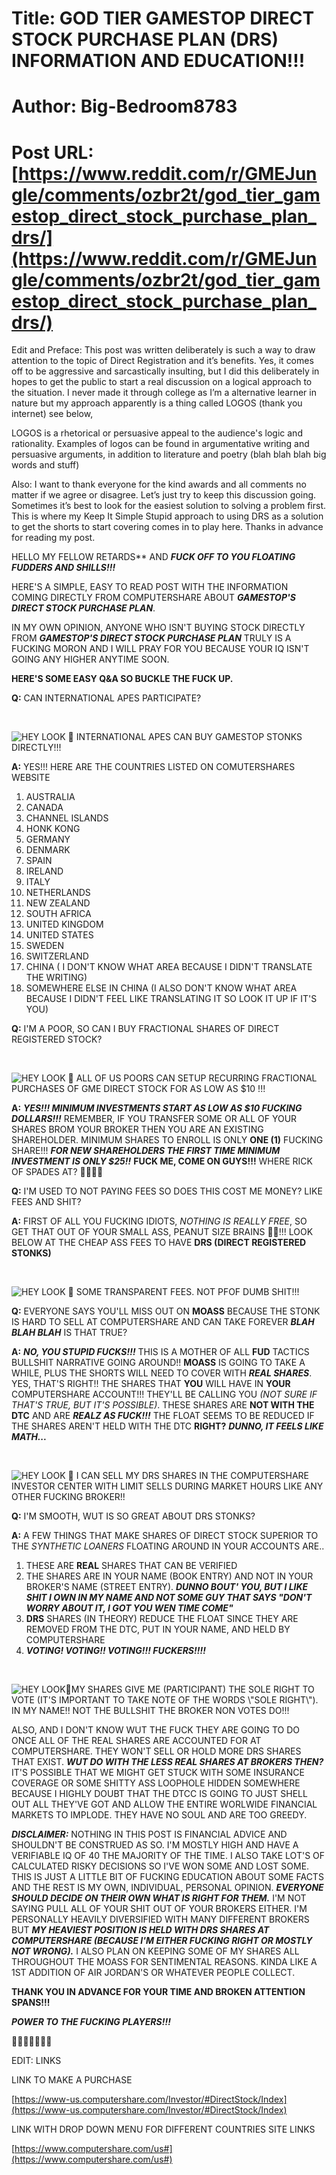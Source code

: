# Title: GOD TIER GAMESTOP DIRECT STOCK PURCHASE PLAN (DRS) INFORMATION AND EDUCATION!!!
# Author: Big-Bedroom8783
# Post URL: [https://www.reddit.com/r/GMEJungle/comments/ozbr2t/god_tier_gamestop_direct_stock_purchase_plan_drs/](https://www.reddit.com/r/GMEJungle/comments/ozbr2t/god_tier_gamestop_direct_stock_purchase_plan_drs/)


Edit and Preface: This post was written deliberately is such a way to draw attention to the topic of Direct Registration and it’s benefits. Yes, it comes off to be aggressive and sarcastically insulting, but I did this deliberately in hopes to get the public to start a real discussion on a logical approach to the situation. I never made it through college as I’m a alternative learner in nature but my approach apparently is a thing called LOGOS (thank you internet) see below,

LOGOS is a rhetorical or persuasive appeal to the audience's logic and rationality. Examples of logos can be found in argumentative writing and persuasive arguments, in addition to literature and poetry (blah blah blah big words and stuff)

Also: I want to thank everyone for the kind awards and all comments no matter if we agree or disagree. Let’s just try to keep this discussion going. Sometimes it’s best to look for the easiest solution to solving a problem first. This is where my Keep It Simple Stupid approach to using DRS as a solution to get the shorts to start covering comes in to play here. Thanks in advance for reading my post.


HELLO MY FELLOW RETARDS** AND ***FUCK OFF TO YOU FLOATING FUDDERS AND SHILLS!!!***

HERE'S A SIMPLE, EASY TO READ POST WITH THE INFORMATION COMING DIRECTLY FROM COMPUTERSHARE ABOUT ***GAMESTOP'S DIRECT STOCK PURCHASE PLAN***.

IN MY OWN OPINION, ANYONE WHO ISN'T BUYING STOCK DIRECTLY FROM ***GAMESTOP'S DIRECT STOCK PURCHASE PLAN*** TRULY IS A FUCKING MORON AND I WILL PRAY FOR YOU BECAUSE YOUR IQ ISN'T GOING ANY HIGHER ANYTIME SOON.

**HERE'S SOME EASY Q&A SO BUCKLE THE FUCK UP.**

**Q:** CAN INTERNATIONAL APES PARTICIPATE?

&#x200B;

![HEY LOOK 👀 INTERNATIONAL APES CAN BUY GAMESTOP STONKS DIRECTLY!!!](https://preview.redd.it/81brtv61irf71.jpg?width=2906&format=pjpg&auto=webp&s=ddb0a3e34dec22b004a44a102c7cef7091d968a3)

**A:** YES!!! HERE ARE THE COUNTRIES LISTED ON COMUTERSHARES WEBSITE

1. AUSTRALIA
2. CANADA
3. CHANNEL ISLANDS
4. HONK KONG
5. GERMANY
6. DENMARK
7. SPAIN
8. IRELAND
9. ITALY
10. NETHERLANDS
11. NEW ZEALAND
12. SOUTH AFRICA
13. UNITED KINGDOM
14. UNITED STATES
15. SWEDEN
16. SWITZERLAND
17. CHINA ( I DON'T KNOW WHAT AREA BECAUSE I DIDN'T TRANSLATE THE WRITING)
18. SOMEWHERE ELSE IN CHINA (I ALSO DON'T KNOW WHAT AREA BECAUSE I DIDN'T FEEL LIKE TRANSLATING IT SO LOOK IT UP IF IT'S YOU)

**Q:** I'M A POOR, SO CAN I BUY FRACTIONAL SHARES OF DIRECT REGISTERED STOCK?

&#x200B;

![HEY LOOK 👀 ALL OF US POORS CAN SETUP RECURRING FRACTIONAL PURCHASES OF GME DIRECT STOCK FOR AS LOW AS $10 !!!](https://preview.redd.it/odn9mjfpirf71.jpg?width=2631&format=pjpg&auto=webp&s=d2d2a60ad0515e122726545ba77dbacbfa2dbea1)

**A:** ***YES!!! MINIMUM INVESTMENTS START AS LOW AS $10 FUCKING DOLLARS!!!*** REMEMBER, IF YOU TRANSFER SOME OR ALL OF YOUR SHARES BROM YOUR BROKER THEN YOU ARE AN EXISTING SHAREHOLDER. MINIMUM SHARES TO ENROLL IS ONLY **ONE (1)** FUCKING SHARE!!! ***FOR NEW SHAREHOLDERS THE FIRST TIME MINIMUM INVESTMENT IS ONLY $25!!*** **FUCK ME, COME ON GUYS!!!** WHERE RICK OF SPADES AT? 🍌🍌🍌💋

**Q:** I'M USED TO NOT PAYING FEES SO DOES THIS COST ME MONEY? LIKE FEES AND SHIT?

**A:** FIRST OF ALL YOU FUCKING IDIOTS, *NOTHING IS REALLY FREE*, SO GET THAT OUT OF YOUR SMALL ASS, PEANUT SIZE BRAINS 🥜🧠!!! LOOK BELOW AT THE CHEAP ASS FEES TO HAVE **DRS (DIRECT REGISTERED STONKS)**

&#x200B;

![HEY LOOK 👀 SOME TRANSPARENT FEES. NOT PFOF DUMB SHIT!!!](https://preview.redd.it/jzb5yxeikrf71.jpg?width=2881&format=pjpg&auto=webp&s=0bf4d7e74b581d997184b8f602cc6b7e36a1b5e0)

**Q:** EVERYONE SAYS YOU'LL MISS OUT ON **MOASS** BECAUSE THE STONK IS HARD TO SELL AT COMPUTERSHARE AND CAN TAKE FOREVER ***BLAH BLAH BLAH*** IS THAT TRUE?

**A:** ***NO, YOU STUPID FUCKS!!!*** THIS IS A MOTHER OF ALL **FUD** TACTICS BULLSHIT NARRATIVE GOING AROUND!! **MOASS** IS GOING TO TAKE A WHILE, PLUS THE SHORTS WILL NEED TO COVER WITH ***REAL SHARES***. YES, THAT'S RIGHT!! THE SHARES THAT **YOU** WILL HAVE IN **YOUR** COMPUTERSHARE ACCOUNT!!! THEY'LL BE CALLING YOU *(NOT SURE IF THAT'S TRUE, BUT IT'S POSSIBLE)*. THESE SHARES ARE **NOT WITH THE DTC** AND ARE ***REALZ AS FUCK!!!*** THE FLOAT SEEMS TO BE REDUCED IF THE SHARES AREN'T HELD WITH THE DTC **RIGHT?** ***DUNNO, IT FEELS LIKE MATH...***

&#x200B;

![HEY LOOK 👀 I CAN SELL MY DRS SHARES IN THE COMPUTERSHARE INVESTOR CENTER WITH LIMIT SELLS DURING MARKET HOURS LIKE ANY OTHER FUCKING BROKER!!](https://preview.redd.it/2x1kkozplrf71.jpg?width=2146&format=pjpg&auto=webp&s=2036d8c3fad9cab4b57855b712c4d541252af8f6)

**Q:** I'M SMOOTH, WUT IS SO GREAT ABOUT DRS STONKS?

**A:** A FEW THINGS THAT MAKE SHARES OF DIRECT STOCK SUPERIOR TO THE *SYNTHETIC LOANERS* FLOATING AROUND IN YOUR ACCOUNTS ARE..

1. THESE ARE **REAL** SHARES THAT CAN BE VERIFIED
2. THE SHARES ARE IN YOUR NAME (BOOK ENTRY) AND NOT IN YOUR BROKER'S NAME (STREET ENTRY). ***DUNNO BOUT' YOU, BUT I LIKE SHIT I OWN IN MY NAME AND NOT SOME GUY THAT SAYS "DON'T WORRY ABOUT IT, I GOT YOU WEN TIME COME"***
3. **DRS** SHARES (IN THEORY) REDUCE THE FLOAT SINCE THEY ARE REMOVED FROM THE DTC, PUT IN YOUR NAME, AND HELD BY COMPUTERSHARE
4. ***VOTING! VOTING!! VOTING!!! FUCKERS!!!!***

&#x200B;

![HEY LOOK👀MY SHARES GIVE ME \(PARTICIPANT\) THE SOLE RIGHT TO VOTE \(IT'S IMPORTANT TO TAKE NOTE OF THE WORDS \\"SOLE RIGHT\\"\). IN MY NAME!! NOT THE BULLSHIT THE BROKER NON VOTES DO!!! ](https://preview.redd.it/d6w88p05orf71.jpg?width=2792&format=pjpg&auto=webp&s=a85488e8052d063d58880bf200ebdc1a66fbf308)

ALSO, AND I DON'T KNOW WUT THE FUCK THEY ARE GOING TO DO ONCE ALL OF THE REAL SHARES ARE ACCOUNTED FOR AT COMPUTERSHARE. THEY WON'T SELL OR HOLD MORE DRS SHARES THAT EXIST. ***WUT DO WITH THE LESS REAL SHARES AT BROKERS THEN?*** IT'S POSSIBLE THAT WE MIGHT GET STUCK WITH SOME INSURANCE COVERAGE OR SOME SHITTY ASS LOOPHOLE HIDDEN SOMEWHERE BECAUSE I HIGHLY DOUBT THAT THE DTCC IS GOING TO JUST SHELL OUT ALL THEY'VE GOT AND ALLOW THE ENTIRE WORLWIDE FINANCIAL MARKETS TO IMPLODE. THEY HAVE NO SOUL AND ARE TOO GREEDY.

***DISCLAIMER:*** NOTHING IN THIS POST IS FINANCIAL ADVICE AND SHOULDN'T BE CONSTRUED AS SO. I'M MOSTLY HIGH AND HAVE A VERIFIABLE IQ OF 40 THE MAJORITY OF THE TIME. I ALSO TAKE LOT'S OF CALCULATED RISKY DECISIONS SO I'VE WON SOME AND LOST SOME. THIS IS JUST A LITTLE BIT OF FUCKING EDUCATION ABOUT SOME FACTS AND THE REST IS MY OWN, INDIVIDUAL, PERSONAL OPINION. ***EVERYONE SHOULD DECIDE ON THEIR OWN WHAT IS RIGHT FOR THEM.*** I'M NOT SAYING PULL ALL OF YOUR SHIT OUT OF YOUR BROKERS EITHER. I'M PERSONALLY HEAVILY DIVERSIFIED WITH MANY DIFFERENT BROKERS BUT ***MY HEAVIEST POSITION IS HELD WITH DRS SHARES AT COMPUTERSHARE (BECAUSE I'M EITHER FUCKING RIGHT OR MOSTLY NOT WRONG).*** I ALSO PLAN ON KEEPING SOME OF MY SHARES ALL THROUGHOUT THE MOASS FOR SENTIMENTAL REASONS. KINDA LIKE A 1ST ADDITION OF AIR JORDAN'S OR WHATEVER PEOPLE COLLECT.

**THANK YOU IN ADVANCE FOR YOUR TIME AND BROKEN ATTENTION SPANS!!!**

***POWER TO THE FUCKING PLAYERS!!!***

💎🙌🧱🧱🚀🍌🍌

EDIT: LINKS

LINK TO MAKE A PURCHASE

[https://www-us.computershare.com/Investor/#DirectStock/Index](https://www-us.computershare.com/Investor/#DirectStock/Index)

LINK WITH DROP DOWN MENU FOR DIFFERENT COUNTRIES SITE LINKS

[https://www.computershare.com/us#](https://www.computershare.com/us#)